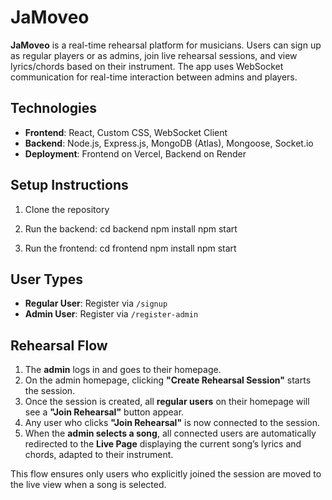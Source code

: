 # JaMoveo

**JaMoveo** is a real-time rehearsal platform for musicians. Users can sign up as regular players or as admins, join live rehearsal sessions, and view lyrics/chords based on their instrument. The app uses WebSocket communication for real-time interaction between admins and players.

## Technologies

- **Frontend**: React, Custom CSS, WebSocket Client
- **Backend**: Node.js, Express.js, MongoDB (Atlas), Mongoose, Socket.io
- **Deployment**: Frontend on Vercel, Backend on Render

## Setup Instructions

1. Clone the repository

2. Run the backend:
   cd backend
   npm install
   npm start
   
3. Run the frontend:
   cd frontend
   npm install
   npm start

## User Types

- **Regular User**: Register via `/signup`
- **Admin User**: Register via `/register-admin`

## Rehearsal Flow

1. The **admin** logs in and goes to their homepage.
2. On the admin homepage, clicking **"Create Rehearsal Session"** starts the session.
3. Once the session is created, all **regular users** on their homepage will see a **"Join Rehearsal"** button appear.
4. Any user who clicks **"Join Rehearsal"** is now connected to the session.
5. When the **admin selects a song**, all connected users are automatically redirected to the **Live Page** displaying the current song’s lyrics and chords, adapted to their instrument.

This flow ensures only users who explicitly joined the session are moved to the live view when a song is selected.
